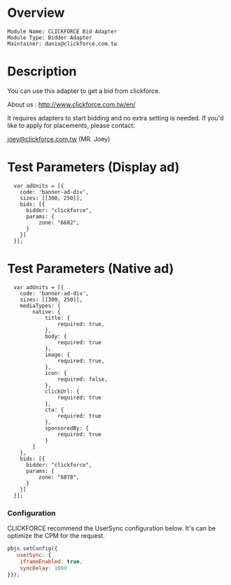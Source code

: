# Overview

```
Module Name: CLICKFORCE Bid Adapter
Module Type: Bidder Adapter
Maintainer: danis@clickforce.com.tw
```

# Description

You can use this adapter to get a bid from clickforce. 

About us : http://www.clickforce.com.tw/en/

It requires adapters to start bidding and no extra setting is needed. If you'd like to apply for placements, please contact:

joey@clickforce.com.tw (MR. Joey)

# Test Parameters (Display ad)
```
  var adUnits = [{
    code: 'banner-ad-div',
    sizes: [[300, 250]],
    bids: [{
      bidder: "clickforce",
      params: {
          zone: "6682",
      }
    }]
  }];
```
# Test Parameters (Native ad)
```
  var adUnits = [{
    code: 'banner-ad-div',
    sizes: [[300, 250]],
    mediaTypes: {
        native: {
            title: {
                required: true,
            },
            body: {
                required: true
            },
            image: {
                required: true,
            },
            icon: {
                required: false,
            },
            clickUrl: {
                required: true
            },
            cta: {
                required: true
            },
            sponsoredBy: {
                required: true
            }
        }
    },    
    bids: [{
      bidder: "clickforce",
      params: {
          zone: "6878",
      }
    }]
  }];
```

### Configuration

CLICKFORCE recommend the UserSync configuration below. It's can be optimize the CPM for the request.
```javascript
pbjs.setConfig({
   userSync: {
    iframeEnabled: true,
    syncDelay: 1000
}});
```